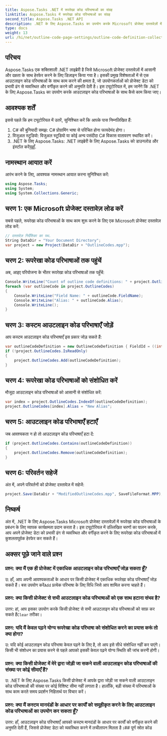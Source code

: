 ```yaml
---
title: Aspose.Tasks .NET में रूपरेखा कोड परिभाषाओं का संग्रह
linktitle: Aspose.Tasks में रूपरेखा कोड परिभाषाओं का संग्रह
second_title: Aspose.Tasks .NET API
description: .NET के लिए Aspose.Tasks का उपयोग करके Microsoft प्रोजेक्ट दस्तावेज़ों में आउटलाइन कोड परिभाषाओं में हेरफेर करना सीखें। आपके प्रोजेक्ट डेटा का सहजता से वर्गीकरण।
type: docs
weight: 13
url: /hi/net/outline-code-page-settings/outline-code-definition-collection/
---
```

## परिचय
Aspose.Tasks एक शक्तिशाली .NET लाइब्रेरी है जिसे Microsoft प्रोजेक्ट दस्तावेज़ों में आसानी और दक्षता के साथ हेरफेर करने के लिए डिज़ाइन किया गया है। इसकी प्रमुख विशेषताओं में से एक आउटलाइन कोड परिभाषाओं के साथ काम करने की क्षमता है, जो उपयोगकर्ताओं को प्रोजेक्ट डेटा को प्रभावी ढंग से व्यवस्थित और वर्गीकृत करने की अनुमति देती है। इस ट्यूटोरियल में, हम जानेंगे कि .NET के लिए Aspose.Tasks का उपयोग करके आउटलाइन कोड परिभाषाओं के साथ कैसे काम किया जाए।
## आवश्यक शर्तें
इससे पहले कि हम ट्यूटोरियल में उतरें, सुनिश्चित करें कि आपके पास निम्नलिखित हैं:
1. C# की बुनियादी समझ: C# प्रोग्रामिंग भाषा से परिचित होना फायदेमंद होगा।
2. विजुअल स्टूडियो: विजुअल स्टूडियो या कोई अन्य पसंदीदा C# विकास वातावरण स्थापित करें।
3.  .NET के लिए Aspose.Tasks: .NET लाइब्रेरी के लिए Aspose.Tasks को डाउनलोड और इंस्टॉल करें[यहाँ](https://releases.aspose.com/tasks/net/).

## नामस्थान आयात करें
आरंभ करने के लिए, आवश्यक नामस्थान आयात करना सुनिश्चित करें:
```csharp
using Aspose.Tasks;
using System;
using System.Collections.Generic;

```
## चरण 1: एक Microsoft प्रोजेक्ट दस्तावेज़ लोड करें
सबसे पहले, रूपरेखा कोड परिभाषाओं के साथ काम शुरू करने के लिए एक Microsoft प्रोजेक्ट दस्तावेज़ लोड करें:
```csharp
// दस्तावेज़ निर्देशिका का पथ.
String DataDir = "Your Document Directory";
var project = new Project(DataDir + "OutlineCodes.mpp");
```
## चरण 2: रूपरेखा कोड परिभाषाओं तक पहुंचें
अब, आइए परियोजना के भीतर रूपरेखा कोड परिभाषाओं तक पहुँचें:
```csharp
Console.WriteLine("Count of outline code definitions: " + project.OutlineCodes.Count);
foreach (var outlineCode in project.OutlineCodes)
{
	Console.WriteLine("Field Name: " + outlineCode.FieldName);
	Console.WriteLine("Alias: " + outlineCode.Alias);
	Console.WriteLine();
}
```
## चरण 3: कस्टम आउटलाइन कोड परिभाषाएँ जोड़ें
आप कस्टम आउटलाइन कोड परिभाषाएँ इस प्रकार जोड़ सकते हैं:
```csharp
var outlineCodeDefinition = new OutlineCodeDefinition { FieldId = ((int)ExtendedAttributeTask.OutlineCode3).ToString("D"), Alias = "My Outline Code" };
if (!project.OutlineCodes.IsReadOnly)
{
    project.OutlineCodes.Add(outlineCodeDefinition);
}
```
## चरण 4: रूपरेखा कोड परिभाषाओं को संशोधित करें
मौजूदा आउटलाइन कोड परिभाषाओं को आसानी से संशोधित करें:
```csharp
var index = project.OutlineCodes.IndexOf(outlineCodeDefinition);
project.OutlineCodes[index].Alias = "New Alias";
```
## चरण 5: आउटलाइन कोड परिभाषाएँ हटाएँ
जब आवश्यकता न हो तो आउटलाइन कोड परिभाषाएँ हटा दें:
```csharp
if (project.OutlineCodes.Contains(outlineCodeDefinition))
{
    project.OutlineCodes.Remove(outlineCodeDefinition);
}
```
## चरण 6: परिवर्तन सहेजें
अंत में, अपने परिवर्तनों को प्रोजेक्ट दस्तावेज़ में सहेजें:
```csharp
project.Save(DataDir + "ModifiedOutlineCodes.mpp", SaveFileFormat.MPP);
```

## निष्कर्ष
अंत में, .NET के लिए Aspose.Tasks Microsoft प्रोजेक्ट दस्तावेज़ों में रूपरेखा कोड परिभाषाओं के प्रबंधन के लिए व्यापक कार्यक्षमता प्रदान करता है। इस ट्यूटोरियल में उल्लिखित चरणों का पालन करके, आप अपने प्रोजेक्ट डेटा को प्रभावी ढंग से व्यवस्थित और वर्गीकृत करने के लिए रूपरेखा कोड परिभाषाओं में कुशलतापूर्वक हेरफेर कर सकते हैं।
## अक्सर पूछे जाने वाले प्रश्न
### प्रश्न: क्या मैं एक ही प्रोजेक्ट में एकाधिक आउटलाइन कोड परिभाषाएँ जोड़ सकता हूँ?
 उ: हाँ, आप अपनी आवश्यकताओं के आधार पर किसी प्रोजेक्ट में एकाधिक रूपरेखा कोड परिभाषाएँ जोड़ सकते हैं। बस उपयोग करें`Add` प्रत्येक परिभाषा के लिए विधि जिसे आप शामिल करना चाहते हैं।
### प्रश्न: क्या किसी प्रोजेक्ट से सभी आउटलाइन कोड परिभाषाओं को एक साथ हटाना संभव है?
 उत्तर: हां, आप इसका उपयोग करके किसी प्रोजेक्ट से सभी आउटलाइन कोड परिभाषाओं को साफ़ कर सकते हैं`Clear` तरीका।
### प्रश्न: यदि मैं केवल पढ़ने योग्य रूपरेखा कोड परिभाषा को संशोधित करने का प्रयास करूं तो क्या होगा?
उ: यदि कोई आउटलाइन कोड परिभाषा केवल पढ़ने के लिए है, तो आप इसे सीधे संशोधित नहीं कर पाएंगे। किसी भी संशोधन का प्रयास करने से पहले आपको इसकी केवल पढ़ने योग्य स्थिति की जांच करनी होगी।
### प्रश्न: क्या किसी प्रोजेक्ट में मेरे द्वारा जोड़ी जा सकने वाली आउटलाइन कोड परिभाषाओं की संख्या पर कोई सीमाएँ हैं?
उ: .NET के लिए Aspose.Tasks किसी प्रोजेक्ट में आपके द्वारा जोड़ी जा सकने वाली आउटलाइन कोड परिभाषाओं की संख्या पर कोई विशिष्ट सीमा नहीं लगाता है। हालाँकि, बड़ी संख्या में परिभाषाओं के साथ काम करते समय प्रदर्शन निहितार्थ पर विचार करें।
### प्रश्न: क्या मैं कस्टम मानदंडों के आधार पर कार्यों को समूहीकृत करने के लिए आउटलाइन कोड परिभाषाओं का उपयोग कर सकता हूँ?
उत्तर: हाँ, आउटलाइन कोड परिभाषाएँ आपको कस्टम मानदंडों के आधार पर कार्यों को वर्गीकृत करने की अनुमति देती हैं, जिससे प्रोजेक्ट डेटा को व्यवस्थित करने में लचीलापन मिलता है।## पूर्ण स्रोत कोड